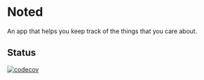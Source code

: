 # Noted

An app that helps you keep track of the things that you care about.

## Status

[![codecov](https://codecov.io/gh/NotedApp/noted_app/branch/master/graph/badge.svg?token=NM7A13VH6K)](https://codecov.io/gh/NotedApp/noted_app)
